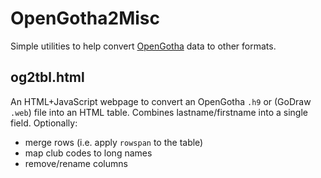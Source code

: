 # OpenGotha2Misc

Simple utilities to help convert
[OpenGotha](http://vannier.info/jeux/gotournaments/opengotha.htm)
data to other formats.

## og2tbl.html

An HTML+JavaScript webpage to convert an OpenGotha `.h9` or (GoDraw `.web`)
file into an HTML table. Combines lastname/firstname into a single field.
Optionally:

  * merge rows (i.e. apply `rowspan` to the table)
  * map club codes to long names
  * remove/rename columns

